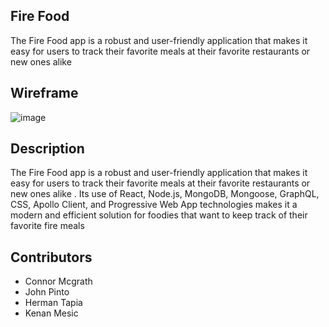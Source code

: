 ## Fire Food
The Fire Food app is a robust and user-friendly application that makes it easy for users to track their favorite meals at their favorite restaurants or new ones alike

## Wireframe
![image](https://user-images.githubusercontent.com/112778928/222048641-4d13b765-06c3-4e7c-b073-f2b47081466b.png)

## Description
The Fire Food app is a robust and user-friendly application that makes it easy for users to track their favorite meals at their favorite restaurants or new ones alike . Its use of React, Node.js, MongoDB, Mongoose, GraphQL, CSS, Apollo Client, and Progressive Web App technologies makes it a modern and efficient solution for foodies that want to keep track of their favorite fire meals
## Contributors

- Connor Mcgrath
- John Pinto
- Herman Tapia
- Kenan Mesic
